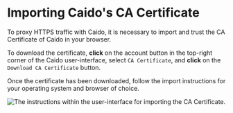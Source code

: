 # Importing Caido's CA Certificate

To proxy HTTPS traffic with Caido, it is necessary to import and trust the CA Certificate of Caido in your browser.

To download the certificate, **click** on the account button <code><Icon icon="fas fa-user" /></code> in the top-right corner of the Caido user-interface, select `CA Certificate`, and **click** on the <code><Icon icon="fas fa-download" /> Download CA Certificate</code> button.

Once the certificate has been downloaded, follow the import instructions for your operating system and browser of choice.

<img alt="The instructions within the user-interface for importing the CA Certificate." src="/_images/certificate_import_instructions.png" center/>
